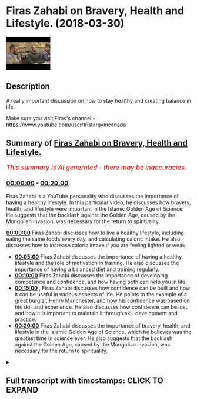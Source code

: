 # Firas Zahabi on Bravery, Health and Lifestyle. (2018-03-30)

![alt Firas Zahabi on Bravery, Health and Lifestyle.](wzWTLOTWkms.jpg "Firas Zahabi on Bravery, Health and Lifestyle.")

## Description

A really important discussion on how to stay healthy and creating balance in life. 

Make sure you visit Firas's channel -https://www.youtube.com/user/tristargymcanada

## Summary of [Firas Zahabi on Bravery, Health and Lifestyle.](https://www.youtube.com/watch?v=wzWTLOTWkms)


*<span style="color:red; font-size:125%">This summary is AI generated - there may be inaccuracies</span>. [](/)*

### [00:00:00](https://www.youtube.com/watch?v=wzWTLOTWkms&t=0) - [00:20:00](https://www.youtube.com/watch?v=wzWTLOTWkms&t=1200)

Firas Zahabi is a YouTube personality who discusses the importance of having a healthy lifestyle. In this particular video, he discusses how bravery, health, and lifestyle were important in the Islamic Golden Age of Science. He suggests that the backlash against the Golden Age, caused by the Mongolian invasion, was necessary for the return to spirituality.

**[00:00:00](https://www.youtube.com/watch?v=wzWTLOTWkms&t=0)** Firas Zahabi discusses how to live a healthy lifestyle, including eating the same foods every day, and calculating caloric intake. He also discusses how to increase caloric intake if you are feeling lighted or weak.
* **[00:05:00](https://www.youtube.com/watch?v=wzWTLOTWkms&t=300)** Firas Zahabi discusses the importance of having a healthy lifestyle and the role of motivation in training. He also discusses the importance of having a balanced diet and training regularly.
* **[00:10:00](https://www.youtube.com/watch?v=wzWTLOTWkms&t=600)** Firas Zahabi discusses the importance of developing competence and confidence, and how having both can help you in life.
* **[00:15:00](https://www.youtube.com/watch?v=wzWTLOTWkms&t=900)** , Firas Zahabi discusses how confidence can be built and how it can be useful in various aspects of life. He points to the example of a great burglar, Henry Manchester, and how his confidence was based on his skill and experience. He also discusses how confidence can be lost, and how it is important to maintain it through skill development and practice.
* **[00:20:00](https://www.youtube.com/watch?v=wzWTLOTWkms&t=1200)** Firas Zahabi discusses the importance of bravery, health, and lifestyle in the Islamic Golden Age of Science, which he believes was the greatest time in science ever. He also suggests that the backlash against the Golden Age, caused by the Mongolian invasion, was necessary for the return to spirituality.

<details><summary><h2>Full transcript with timestamps: CLICK TO EXPAND</h2></summary>

[0:00:12](https://youtu.be/wzWTLOTWkms?t=12) who is one of the most celebrated people  
[0:00:32](https://youtu.be/wzWTLOTWkms?t=32) so I mean I believe that with the  
[0:01:24](https://youtu.be/wzWTLOTWkms?t=84) knowledge we have today  
[0:01:26](https://youtu.be/wzWTLOTWkms?t=86) that's me everybody should be within a  
[0:01:28](https://youtu.be/wzWTLOTWkms?t=88) healthy body because we know the  
[0:01:31](https://youtu.be/wzWTLOTWkms?t=91) benefits of it what are the blinders are  
[0:01:33](https://youtu.be/wzWTLOTWkms?t=93) healthy for you  
[0:01:34](https://youtu.be/wzWTLOTWkms?t=94) a young girl should be between 9 and 15  
[0:01:38](https://youtu.be/wzWTLOTWkms?t=98) okay roughly roughly speaking now there  
[0:01:40](https://youtu.be/wzWTLOTWkms?t=100) are gonna be some anomaly that's  
[0:01:42](https://youtu.be/wzWTLOTWkms?t=102) somebody very good shape but why  
[0:01:45](https://youtu.be/wzWTLOTWkms?t=105) shouldn't you be in good shape we have  
[0:01:46](https://youtu.be/wzWTLOTWkms?t=106) so much science behind fitness no no we  
[0:01:49](https://youtu.be/wzWTLOTWkms?t=109) can get in shape in 5 to 10 minutes a  
[0:01:51](https://youtu.be/wzWTLOTWkms?t=111) day who doesn't have that incident if  
[0:01:54](https://youtu.be/wzWTLOTWkms?t=114) their body their most prized machine  
[0:01:57](https://youtu.be/wzWTLOTWkms?t=117) healthier you have time to fix your car  
[0:02:00](https://youtu.be/wzWTLOTWkms?t=120) and clean up your room but you're not  
[0:02:01](https://youtu.be/wzWTLOTWkms?t=121) have time you to keep your body healthy  
[0:02:03](https://youtu.be/wzWTLOTWkms?t=123) it's you have to prioritize know what  
[0:02:06](https://youtu.be/wzWTLOTWkms?t=126) kind of like now someone wants us lucky  
[0:02:09](https://youtu.be/wzWTLOTWkms?t=129) help me they want to know what like the  
[0:02:14](https://youtu.be/wzWTLOTWkms?t=134) rule of thumb if I could boil it down it  
[0:02:16](https://youtu.be/wzWTLOTWkms?t=136) to me I like to keep things sets three  
[0:02:17](https://youtu.be/wzWTLOTWkms?t=137) rules I find it's the easiest way to  
[0:02:19](https://youtu.be/wzWTLOTWkms?t=139) learn learn three things that are fine  
[0:02:20](https://youtu.be/wzWTLOTWkms?t=140) in a subject one would be know how many  
[0:02:23](https://youtu.be/wzWTLOTWkms?t=143) calories you can use you can go on many  
[0:02:26](https://youtu.be/wzWTLOTWkms?t=146) websites you find out how much your body  
[0:02:28](https://youtu.be/wzWTLOTWkms?t=148) through your size your age weight your  
[0:02:32](https://youtu.be/wzWTLOTWkms?t=152) goal for your weight how many calories  
[0:02:34](https://youtu.be/wzWTLOTWkms?t=154) should you eat in containers there's  
[0:02:35](https://youtu.be/wzWTLOTWkms?t=155) many programs and then practice  
[0:02:38](https://youtu.be/wzWTLOTWkms?t=158) calculating your calories after a while  
[0:02:40](https://youtu.be/wzWTLOTWkms?t=160) you'll just look at a piece of food and  
[0:02:42](https://youtu.be/wzWTLOTWkms?t=162) you'll know about how many calendar  
[0:02:45](https://youtu.be/wzWTLOTWkms?t=165) now you don't have to be perfectly exact  
[0:02:47](https://youtu.be/wzWTLOTWkms?t=167) but over time after about a month and  
[0:02:51](https://youtu.be/wzWTLOTWkms?t=171) you'll be an expert this is this how  
[0:02:53](https://youtu.be/wzWTLOTWkms?t=173) many calories this is not many calories  
[0:02:54](https://youtu.be/wzWTLOTWkms?t=174) this  
[0:02:55](https://youtu.be/wzWTLOTWkms?t=175) you know I'm close to my to my quota for  
[0:02:57](https://youtu.be/wzWTLOTWkms?t=177) the day I know how many calories you  
[0:03:00](https://youtu.be/wzWTLOTWkms?t=180) should have a thing yeah you all know  
[0:03:03](https://youtu.be/wzWTLOTWkms?t=183) that having that cookie is gonna cost me  
[0:03:05](https://youtu.be/wzWTLOTWkms?t=185) this many calories on my go  
[0:03:07](https://youtu.be/wzWTLOTWkms?t=187) once you get to your goal let's say you  
[0:03:11](https://youtu.be/wzWTLOTWkms?t=191) get to eight percent but nine percent  
[0:03:12](https://youtu.be/wzWTLOTWkms?t=192) whatever it is now you can have more off  
[0:03:14](https://youtu.be/wzWTLOTWkms?t=194) these more days of surgery like I eat  
[0:03:17](https://youtu.be/wzWTLOTWkms?t=197) this today I'm not worried I'm like I'm  
[0:03:18](https://youtu.be/wzWTLOTWkms?t=198) gonna stay my buddy but I'm not gonna  
[0:03:22](https://youtu.be/wzWTLOTWkms?t=202) you cannot be more than one pack one  
[0:03:24](https://youtu.be/wzWTLOTWkms?t=204) pound one pound and a half in a week you  
[0:03:26](https://youtu.be/wzWTLOTWkms?t=206) big dog you can gain water weight yes so  
[0:03:31](https://youtu.be/wzWTLOTWkms?t=211) you have to know that your your goal  
[0:03:32](https://youtu.be/wzWTLOTWkms?t=212) once you get it's easier to maintain  
[0:03:34](https://youtu.be/wzWTLOTWkms?t=214) them to get there so I found it very  
[0:03:36](https://youtu.be/wzWTLOTWkms?t=216) encouraging so how many calories you eat  
[0:03:38](https://youtu.be/wzWTLOTWkms?t=218) and they figure that out you're gonna  
[0:03:40](https://youtu.be/wzWTLOTWkms?t=220) have to experimental if you're a little  
[0:03:42](https://youtu.be/wzWTLOTWkms?t=222) bit lightheaded that number is a little  
[0:03:43](https://youtu.be/wzWTLOTWkms?t=223) bit low yeah weakened if you're not  
[0:03:46](https://youtu.be/wzWTLOTWkms?t=226) losing a lot of weight after 2-3 weeks a  
[0:03:48](https://youtu.be/wzWTLOTWkms?t=228) minute it might be a little high you  
[0:03:50](https://youtu.be/wzWTLOTWkms?t=230) gotta lower it it's not an exact science  
[0:03:52](https://youtu.be/wzWTLOTWkms?t=232) there is some adjusting that needs to be  
[0:03:56](https://youtu.be/wzWTLOTWkms?t=236) done but the good news is very simple if  
[0:03:59](https://youtu.be/wzWTLOTWkms?t=239) you're feeling bad increasing the small  
[0:04:01](https://youtu.be/wzWTLOTWkms?t=241) amount increase of your calories by five  
[0:04:02](https://youtu.be/wzWTLOTWkms?t=242) or ten percent and now once you find  
[0:04:05](https://youtu.be/wzWTLOTWkms?t=245) that number you'll find yourself full  
[0:04:07](https://youtu.be/wzWTLOTWkms?t=247) just eating better second I would say a  
[0:04:13](https://youtu.be/wzWTLOTWkms?t=253) good rule of thumb would be to eat the  
[0:04:16](https://youtu.be/wzWTLOTWkms?t=256) same foods every day like I have I know  
[0:04:18](https://youtu.be/wzWTLOTWkms?t=258) I have meals I make the recommended  
[0:04:19](https://youtu.be/wzWTLOTWkms?t=259) calories I know I do I do  
[0:04:23](https://youtu.be/wzWTLOTWkms?t=263) one meal that I do most every day is one  
[0:04:25](https://youtu.be/wzWTLOTWkms?t=265) banana two ends I mash them up I make a  
[0:04:28](https://youtu.be/wzWTLOTWkms?t=268) pancake I make three pancakes with the  
[0:04:30](https://youtu.be/wzWTLOTWkms?t=270) higher you make a packet yeah mash them  
[0:04:32](https://youtu.be/wzWTLOTWkms?t=272) up make a pancake and I had 50 calories  
[0:04:34](https://youtu.be/wzWTLOTWkms?t=274) worth of honey I love honey any things I  
[0:04:37](https://youtu.be/wzWTLOTWkms?t=277) love thank you  
[0:04:38](https://youtu.be/wzWTLOTWkms?t=278) yes um that was I know that's 200 men  
[0:04:42](https://youtu.be/wzWTLOTWkms?t=282) you tell me I have dates for $75 each  
[0:04:45](https://youtu.be/wzWTLOTWkms?t=285) I know how many right away gets on the  
[0:04:47](https://youtu.be/wzWTLOTWkms?t=287) stage Nate's is amazing for treating the  
[0:04:49](https://youtu.be/wzWTLOTWkms?t=289) backsight not sugar fiber carbohydrate a  
[0:04:53](https://youtu.be/wzWTLOTWkms?t=293) slowly releasing easy to digest  
[0:04:56](https://youtu.be/wzWTLOTWkms?t=296) I miss the perfect food I was biting at  
[0:04:58](https://youtu.be/wzWTLOTWkms?t=298) what happened I have certain smoothies I  
[0:05:01](https://youtu.be/wzWTLOTWkms?t=301) make I know that we never stop I know my  
[0:05:03](https://youtu.be/wzWTLOTWkms?t=303) blocks calories and I'll be fine if I'm  
[0:05:06](https://youtu.be/wzWTLOTWkms?t=306) in the mood to eat a hamburger I know  
[0:05:07](https://youtu.be/wzWTLOTWkms?t=307) that a big Max's I don't feel like the  
[0:05:13](https://youtu.be/wzWTLOTWkms?t=313) fries I don't always naturally but I  
[0:05:20](https://youtu.be/wzWTLOTWkms?t=320) know how many calories I should even  
[0:05:21](https://youtu.be/wzWTLOTWkms?t=321) today and for me it keeps me lean  
[0:05:23](https://youtu.be/wzWTLOTWkms?t=323) healthy and it keeps the energy going  
[0:05:24](https://youtu.be/wzWTLOTWkms?t=324) because if you eat too many calories and  
[0:05:26](https://youtu.be/wzWTLOTWkms?t=326) energy of tools project three to little  
[0:05:29](https://youtu.be/wzWTLOTWkms?t=329) you'll feel like head into me how'd you  
[0:05:32](https://youtu.be/wzWTLOTWkms?t=332) how'd you keep that good every day I  
[0:05:36](https://youtu.be/wzWTLOTWkms?t=336) feel tired like how do I change that no  
[0:05:40](https://youtu.be/wzWTLOTWkms?t=340) the right amount of calories and three I  
[0:05:47](https://youtu.be/wzWTLOTWkms?t=347) would say you know you have to have a  
[0:05:48](https://youtu.be/wzWTLOTWkms?t=348) cheat meal here bed never let your  
[0:05:50](https://youtu.be/wzWTLOTWkms?t=350) cravings get out of control if you're  
[0:05:52](https://youtu.be/wzWTLOTWkms?t=352) not at your target weight have one or  
[0:05:54](https://youtu.be/wzWTLOTWkms?t=354) two cheat meals a week meals not days  
[0:05:56](https://youtu.be/wzWTLOTWkms?t=356) two days one or two cheeseburger fries  
[0:06:00](https://youtu.be/wzWTLOTWkms?t=360) okay coming to efface Turkish restaurant  
[0:06:06](https://youtu.be/wzWTLOTWkms?t=366) another nice meal yeah  
[0:06:08](https://youtu.be/wzWTLOTWkms?t=368) don't go overboard but have a nice meal  
[0:06:10](https://youtu.be/wzWTLOTWkms?t=370) don't let your don't let your cravings  
[0:06:12](https://youtu.be/wzWTLOTWkms?t=372) get out of control you know when I see  
[0:06:14](https://youtu.be/wzWTLOTWkms?t=374) something I want to eat well I see  
[0:06:18](https://youtu.be/wzWTLOTWkms?t=378) something I want to eat something okay  
[0:06:19](https://youtu.be/wzWTLOTWkms?t=379) Saturday it's my cheek now I'm hiding  
[0:06:21](https://youtu.be/wzWTLOTWkms?t=381) that so I look forward to it the  
[0:06:23](https://youtu.be/wzWTLOTWkms?t=383) motivation is very important you know  
[0:06:24](https://youtu.be/wzWTLOTWkms?t=384) and you know every year every  
[0:06:28](https://youtu.be/wzWTLOTWkms?t=388) my birthday doesn't age see you coach  
[0:07:02](https://youtu.be/wzWTLOTWkms?t=422) you're getting old because I haven't  
[0:07:03](https://youtu.be/wzWTLOTWkms?t=423) taken down in ten years ten years I'm  
[0:07:11](https://youtu.be/wzWTLOTWkms?t=431) still waiting for you think you don't  
[0:07:13](https://youtu.be/wzWTLOTWkms?t=433) you can a driving this guy's new  
[0:07:16](https://youtu.be/wzWTLOTWkms?t=436) consistent attendee is trying to train  
[0:07:18](https://youtu.be/wzWTLOTWkms?t=438) with him take him down he's got that  
[0:07:20](https://youtu.be/wzWTLOTWkms?t=440) persistent thing is with our technology  
[0:07:22](https://youtu.be/wzWTLOTWkms?t=442) we have to the other water and knowledge  
[0:07:23](https://youtu.be/wzWTLOTWkms?t=443) we have to think we're like ageing of  
[0:07:25](https://youtu.be/wzWTLOTWkms?t=445) something this should be done very well  
[0:07:27](https://youtu.be/wzWTLOTWkms?t=447) we have so much knowledge today health  
[0:07:30](https://youtu.be/wzWTLOTWkms?t=450) health comes from eating right and  
[0:07:32](https://youtu.be/wzWTLOTWkms?t=452) exercise would you think about me  
[0:07:34](https://youtu.be/wzWTLOTWkms?t=454) because that was like the whole thing  
[0:07:37](https://youtu.be/wzWTLOTWkms?t=457) I haven't I would say I like it dr. joel  
[0:07:42](https://youtu.be/wzWTLOTWkms?t=462) Fuhrman says to deck of cards so about a  
[0:07:45](https://youtu.be/wzWTLOTWkms?t=465) deck of cards worth of brandy or movie  
[0:07:47](https://youtu.be/wzWTLOTWkms?t=467) or red meat twice a week not more than  
[0:07:49](https://youtu.be/wzWTLOTWkms?t=469) that I think that's the ultimate the  
[0:07:51](https://youtu.be/wzWTLOTWkms?t=471) star is optimal  
[0:07:52](https://youtu.be/wzWTLOTWkms?t=472) I haven't I mean I go over that you have  
[0:07:56](https://youtu.be/wzWTLOTWkms?t=476) such great food all the time or  
[0:07:57](https://youtu.be/wzWTLOTWkms?t=477) traveling but it's the optimal when I do  
[0:07:59](https://youtu.be/wzWTLOTWkms?t=479) that I feel my best when I'm lucid when  
[0:08:01](https://youtu.be/wzWTLOTWkms?t=481) I try to lower my rope  
[0:08:03](https://youtu.be/wzWTLOTWkms?t=483) I try to eat more fruits and vegetables  
[0:08:05](https://youtu.be/wzWTLOTWkms?t=485) do you feel amazing yeah but then again  
[0:08:07](https://youtu.be/wzWTLOTWkms?t=487) you go to these rare restaurants I don't  
[0:08:09](https://youtu.be/wzWTLOTWkms?t=489) want to deny myself so  
[0:08:10](https://youtu.be/wzWTLOTWkms?t=490) you know but next week now you know on  
[0:08:12](https://youtu.be/wzWTLOTWkms?t=492) this trip I ate a little too much next  
[0:08:14](https://youtu.be/wzWTLOTWkms?t=494) week I'm gonna be more strict yeah and  
[0:08:16](https://youtu.be/wzWTLOTWkms?t=496) the way I am now I do 45 days of the  
[0:08:18](https://youtu.be/wzWTLOTWkms?t=498) right amount of calories  
[0:08:20](https://youtu.be/wzWTLOTWkms?t=500) but I also train along respective of how  
[0:08:23](https://youtu.be/wzWTLOTWkms?t=503) active you are when you do these these  
[0:08:25](https://youtu.be/wzWTLOTWkms?t=505) websites that you go on this front they  
[0:08:27](https://youtu.be/wzWTLOTWkms?t=507) can ask you how active is your lifestyle  
[0:08:28](https://youtu.be/wzWTLOTWkms?t=508) very moderate where you train every day  
[0:08:30](https://youtu.be/wzWTLOTWkms?t=510) I can train a lot you know one day with  
[0:08:32](https://youtu.be/wzWTLOTWkms?t=512) I one day a restaurant for me ok let's  
[0:08:38](https://youtu.be/wzWTLOTWkms?t=518) move on to training your training is  
[0:08:42](https://youtu.be/wzWTLOTWkms?t=522) mostly what's the trailer you know what  
[0:08:45](https://youtu.be/wzWTLOTWkms?t=525) yeah I can't run on a trip I got left  
[0:08:47](https://youtu.be/wzWTLOTWkms?t=527) when it's too boring  
[0:08:48](https://youtu.be/wzWTLOTWkms?t=528) I've been training a long time for me  
[0:08:50](https://youtu.be/wzWTLOTWkms?t=530) training is a player and it's many and  
[0:08:55](https://youtu.be/wzWTLOTWkms?t=535) many other great fights I do Jiu Jitsu  
[0:08:57](https://youtu.be/wzWTLOTWkms?t=537) wrestling kickboxing boxing this thing  
[0:09:01](https://youtu.be/wzWTLOTWkms?t=541) did you tell me we're gonna wrestle for  
[0:09:02](https://youtu.be/wzWTLOTWkms?t=542) one hour to me one hour is not a  
[0:09:04](https://youtu.be/wzWTLOTWkms?t=544) question because we run on a treadmill  
[0:09:05](https://youtu.be/wzWTLOTWkms?t=545) for an hour after Dennis I'm not tired  
[0:09:14](https://youtu.be/wzWTLOTWkms?t=554) you can have the motivation to go right  
[0:09:16](https://youtu.be/wzWTLOTWkms?t=556) this training is 99% motivation you know  
[0:09:20](https://youtu.be/wzWTLOTWkms?t=560) one thing I found my way the senses are  
[0:09:28](https://youtu.be/wzWTLOTWkms?t=568) missing are gonna be less than 1% Oh  
[0:09:32](https://youtu.be/wzWTLOTWkms?t=572) but she'll try to tell me we make it fun  
[0:09:35](https://youtu.be/wzWTLOTWkms?t=575) gotta cut me with cakes honey of this  
[0:09:38](https://youtu.be/wzWTLOTWkms?t=578) but you need motivation like this it  
[0:09:42](https://youtu.be/wzWTLOTWkms?t=582) comes to training motivation support  
[0:09:45](https://youtu.be/wzWTLOTWkms?t=585) like me my sons are trained my son's  
[0:09:46](https://youtu.be/wzWTLOTWkms?t=586) yeah I taught my son's if you train what  
[0:09:50](https://youtu.be/wzWTLOTWkms?t=590) do you want this toy that's all  
[0:09:51](https://youtu.be/wzWTLOTWkms?t=591) yes that's what yes  
[0:09:55](https://youtu.be/wzWTLOTWkms?t=595) we was eating  
[0:10:10](https://youtu.be/wzWTLOTWkms?t=610) [Music]  
[0:10:54](https://youtu.be/wzWTLOTWkms?t=654) anyways I go stir everything it's like  
[0:10:57](https://youtu.be/wzWTLOTWkms?t=657) it's not a question whether I'm gonna  
[0:10:58](https://youtu.be/wzWTLOTWkms?t=658) trim it it's like what's your train  
[0:11:00](https://youtu.be/wzWTLOTWkms?t=660) driver - how many allergy  
[0:11:03](https://youtu.be/wzWTLOTWkms?t=663) how many chores do we Trinity that's my  
[0:11:08](https://youtu.be/wzWTLOTWkms?t=668) day every day - in the heart that's my  
[0:11:10](https://youtu.be/wzWTLOTWkms?t=670) day everything listening do did you do  
[0:11:12](https://youtu.be/wzWTLOTWkms?t=672) this far oh yeah yeah it's funny - then  
[0:11:17](https://youtu.be/wzWTLOTWkms?t=677) pretty much Java or injured ribbon yeah  
[0:11:19](https://youtu.be/wzWTLOTWkms?t=679) but I'll tell you one thing here's my  
[0:11:22](https://youtu.be/wzWTLOTWkms?t=682) philosophy  
[0:11:24](https://youtu.be/wzWTLOTWkms?t=684) yeah yeah there's no excuse no excuse  
[0:11:28](https://youtu.be/wzWTLOTWkms?t=688) can you do one push up a date I'll tell  
[0:11:31](https://youtu.be/wzWTLOTWkms?t=691) you the biggest secret to training yeah  
[0:11:33](https://youtu.be/wzWTLOTWkms?t=693) never train 100% trained always 70 to  
[0:11:38](https://youtu.be/wzWTLOTWkms?t=698) 80% save some for tomorrow so somebody's  
[0:11:44](https://youtu.be/wzWTLOTWkms?t=704) completely out of shape let's say the  
[0:11:45](https://youtu.be/wzWTLOTWkms?t=705) guy he hasn't trained in 10 years I felt  
[0:11:48](https://youtu.be/wzWTLOTWkms?t=708) like it tomorrow doing one pushing this  
[0:11:50](https://youtu.be/wzWTLOTWkms?t=710) money don't tell me you don't have the  
[0:11:51](https://youtu.be/wzWTLOTWkms?t=711) time now if you tell me you don't have  
[0:11:52](https://youtu.be/wzWTLOTWkms?t=712) that fine call us I won't leave you're  
[0:11:54](https://youtu.be/wzWTLOTWkms?t=714) not you're not serious about being  
[0:11:55](https://youtu.be/wzWTLOTWkms?t=715) healthy I've given up I call that  
[0:11:58](https://youtu.be/wzWTLOTWkms?t=718) defeatist yeah you've given up a street  
[0:11:59](https://youtu.be/wzWTLOTWkms?t=719) I can you do one pushup  
[0:12:03](https://youtu.be/wzWTLOTWkms?t=723) don't give me ask one push up that one  
[0:12:07](https://youtu.be/wzWTLOTWkms?t=727) push up it's gonna turn 2 2 2 is gonna  
[0:12:11](https://youtu.be/wzWTLOTWkms?t=731) be enjoyable actually you're gonna crave  
[0:12:14](https://youtu.be/wzWTLOTWkms?t=734) number three and after the number three  
[0:12:17](https://youtu.be/wzWTLOTWkms?t=737) is gonna turn to a five because three is  
[0:12:18](https://youtu.be/wzWTLOTWkms?t=738) uncomfortable it's not it's not a  
[0:12:20](https://youtu.be/wzWTLOTWkms?t=740) satisfying spoon fight it's gonna grow  
[0:12:22](https://youtu.be/wzWTLOTWkms?t=742) and you've created a spark I have it for  
[0:12:25](https://youtu.be/wzWTLOTWkms?t=745) me now I'm at the point where I train  
[0:12:26](https://youtu.be/wzWTLOTWkms?t=746) three hours and for me a regular me  
[0:12:28](https://youtu.be/wzWTLOTWkms?t=748) maybe somebody trained three hours  
[0:12:31](https://youtu.be/wzWTLOTWkms?t=751) follow that was exhausting for me it's  
[0:12:33](https://youtu.be/wzWTLOTWkms?t=753) just a regular thing I got to that point  
[0:12:35](https://youtu.be/wzWTLOTWkms?t=755) but it's one step at a time  
[0:12:40](https://youtu.be/wzWTLOTWkms?t=760) so here when I trained someone I hold  
[0:12:43](https://youtu.be/wzWTLOTWkms?t=763) their hand until they feel stronger and  
[0:12:45](https://youtu.be/wzWTLOTWkms?t=765) they're carrying me you could take them  
[0:12:46](https://youtu.be/wzWTLOTWkms?t=766) step by step my son's I started with a  
[0:12:48](https://youtu.be/wzWTLOTWkms?t=768) little bit of truth  
[0:12:49](https://youtu.be/wzWTLOTWkms?t=769) a little more a little more and then  
[0:12:53](https://youtu.be/wzWTLOTWkms?t=773) training an old mandatory if you want  
[0:12:57](https://youtu.be/wzWTLOTWkms?t=777) the things you like homework and  
[0:13:00](https://youtu.be/wzWTLOTWkms?t=780) training is manual before was this the  
[0:13:02](https://youtu.be/wzWTLOTWkms?t=782) game no mom I want this okay no but we  
[0:13:05](https://youtu.be/wzWTLOTWkms?t=785) save our money for it but if you have  
[0:13:06](https://youtu.be/wzWTLOTWkms?t=786) good discipline  
[0:13:07](https://youtu.be/wzWTLOTWkms?t=787) I give you everything I think the worst  
[0:13:10](https://youtu.be/wzWTLOTWkms?t=790) thing you could do to a child is give  
[0:13:12](https://youtu.be/wzWTLOTWkms?t=792) them without their learning the worst  
[0:13:15](https://youtu.be/wzWTLOTWkms?t=795) I'm a very serious father I really  
[0:13:17](https://youtu.be/wzWTLOTWkms?t=797) amazing children especially have a you  
[0:13:21](https://youtu.be/wzWTLOTWkms?t=801) know a background philosophize a lot  
[0:13:23](https://youtu.be/wzWTLOTWkms?t=803) about raising children and children need  
[0:13:28](https://youtu.be/wzWTLOTWkms?t=808) to develop their competence they have  
[0:13:32](https://youtu.be/wzWTLOTWkms?t=812) the more confidence a lot of superficial  
[0:13:34](https://youtu.be/wzWTLOTWkms?t=814) actually I'm not just on children but  
[0:13:36](https://youtu.be/wzWTLOTWkms?t=816) just on young people grow up cuz  
[0:13:37](https://youtu.be/wzWTLOTWkms?t=817) obviously like have this self insecurity  
[0:13:45](https://youtu.be/wzWTLOTWkms?t=825) yeah participation trophy yeah and so on  
[0:13:48](https://youtu.be/wzWTLOTWkms?t=828) yeah I was gonna ask you like what you I  
[0:13:51](https://youtu.be/wzWTLOTWkms?t=831) think this is one thing people do the  
[0:13:55](https://youtu.be/wzWTLOTWkms?t=835) best veterans are probably talk about  
[0:13:58](https://youtu.be/wzWTLOTWkms?t=838) it's a quality that we will talk about  
[0:14:00](https://youtu.be/wzWTLOTWkms?t=840) bravery beautifying  
[0:14:04](https://youtu.be/wzWTLOTWkms?t=844) all players you've seen a lot what's the  
[0:14:07](https://youtu.be/wzWTLOTWkms?t=847) best way to feel free I would say  
[0:14:10](https://youtu.be/wzWTLOTWkms?t=850) developing competence the more  
[0:14:13](https://youtu.be/wzWTLOTWkms?t=853) competence you have the more the  
[0:14:15](https://youtu.be/wzWTLOTWkms?t=855) byproduct is confidence against that  
[0:14:19](https://youtu.be/wzWTLOTWkms?t=859) yeah so the more I prepared I always  
[0:14:21](https://youtu.be/wzWTLOTWkms?t=861) stop into this if your competence is  
[0:14:24](https://youtu.be/wzWTLOTWkms?t=864) here your confidence here if their  
[0:14:28](https://youtu.be/wzWTLOTWkms?t=868) competence is here and your confidence  
[0:14:29](https://youtu.be/wzWTLOTWkms?t=869) is here the real world the world is  
[0:14:33](https://youtu.be/wzWTLOTWkms?t=873) gonna shut you down if your competence  
[0:14:37](https://youtu.be/wzWTLOTWkms?t=877) is here and your confidence is here  
[0:14:41](https://youtu.be/wzWTLOTWkms?t=881) you won't live up to your potential so  
[0:14:44](https://youtu.be/wzWTLOTWkms?t=884) what we need is to be realistic if you  
[0:14:46](https://youtu.be/wzWTLOTWkms?t=886) drive your car every day to work safely  
[0:14:48](https://youtu.be/wzWTLOTWkms?t=888) you should assume that tomorrow you'll  
[0:14:49](https://youtu.be/wzWTLOTWkms?t=889) drive it towards things if you're  
[0:14:52](https://youtu.be/wzWTLOTWkms?t=892) getting into an accident every two days  
[0:14:53](https://youtu.be/wzWTLOTWkms?t=893) I'm like don't take the country I'm not  
[0:14:57](https://youtu.be/wzWTLOTWkms?t=897) confident you can drive like to coin the  
[0:15:01](https://youtu.be/wzWTLOTWkms?t=901) term basic test measure retest  
[0:15:06](https://youtu.be/wzWTLOTWkms?t=906) build your confidence supporting I think  
[0:15:09](https://youtu.be/wzWTLOTWkms?t=909) sensible so kids young kids the reason  
[0:15:12](https://youtu.be/wzWTLOTWkms?t=912) why they lack confidence is because you  
[0:15:16](https://youtu.be/wzWTLOTWkms?t=916) know I hate to bring philosophy all you  
[0:15:19](https://youtu.be/wzWTLOTWkms?t=919) ever heard me choose last man Nietzsche  
[0:15:22](https://youtu.be/wzWTLOTWkms?t=922) says rookies yeah the last man yes the  
[0:15:28](https://youtu.be/wzWTLOTWkms?t=928) opposite of the last man Yes Doctor  
[0:15:30](https://youtu.be/wzWTLOTWkms?t=930) he says look society's quick creating a  
[0:15:33](https://youtu.be/wzWTLOTWkms?t=933) shock we talked about this hey look hey  
[0:15:35](https://youtu.be/wzWTLOTWkms?t=935) buddy you have pioneers people you have  
[0:15:38](https://youtu.be/wzWTLOTWkms?t=938) nothing when you have nothing and you  
[0:15:40](https://youtu.be/wzWTLOTWkms?t=940) fight you claw your way to the top yeah  
[0:15:42](https://youtu.be/wzWTLOTWkms?t=942) and they can have something and your son  
[0:15:45](https://youtu.be/wzWTLOTWkms?t=945) he saw you work hard you're the first  
[0:15:47](https://youtu.be/wzWTLOTWkms?t=947) generation of workers we came to the  
[0:15:49](https://youtu.be/wzWTLOTWkms?t=949) land and you boil the land  
[0:15:50](https://youtu.be/wzWTLOTWkms?t=950) you built in your son he saw but your  
[0:15:54](https://youtu.be/wzWTLOTWkms?t=954) son's life is better than life because  
[0:15:56](https://youtu.be/wzWTLOTWkms?t=956) now I have things to give you I had  
[0:15:59](https://youtu.be/wzWTLOTWkms?t=959) nothing  
[0:15:59](https://youtu.be/wzWTLOTWkms?t=959) and tomorrow when I die you have  
[0:16:01](https://youtu.be/wzWTLOTWkms?t=961) inheritance so you started higher than  
[0:16:03](https://youtu.be/wzWTLOTWkms?t=963) me I boosted you up and then your son is  
[0:16:06](https://youtu.be/wzWTLOTWkms?t=966) gonna see you you didn't work as hard  
[0:16:09](https://youtu.be/wzWTLOTWkms?t=969) but you have so much and the third child  
[0:16:12](https://youtu.be/wzWTLOTWkms?t=972) is even Richard and he got just God he  
[0:16:16](https://youtu.be/wzWTLOTWkms?t=976) didn't work  
[0:16:16](https://youtu.be/wzWTLOTWkms?t=976) he just got an okay takes more than  
[0:16:20](https://youtu.be/wzWTLOTWkms?t=980) three generations to speak but there's a  
[0:16:21](https://youtu.be/wzWTLOTWkms?t=981) generation they're spoiled  
[0:16:23](https://youtu.be/wzWTLOTWkms?t=983) that's what he just said look Society is  
[0:16:25](https://youtu.be/wzWTLOTWkms?t=985) making us more and more spoiled because  
[0:16:27](https://youtu.be/wzWTLOTWkms?t=987) the hand-me-downs are coming then one  
[0:16:28](https://youtu.be/wzWTLOTWkms?t=988) day you're a hot captain on a silk  
[0:16:30](https://youtu.be/wzWTLOTWkms?t=990) pillow but the world out there is too  
[0:16:34](https://youtu.be/wzWTLOTWkms?t=994) hard for you so you have this deep  
[0:16:36](https://youtu.be/wzWTLOTWkms?t=996) insecurity you can't go out there in the  
[0:16:38](https://youtu.be/wzWTLOTWkms?t=998) world and get a kill and begin back home  
[0:16:41](https://youtu.be/wzWTLOTWkms?t=1001) for us to me you've the comforts of the  
[0:16:44](https://youtu.be/wzWTLOTWkms?t=1004) world and I can give you many example  
[0:16:46](https://youtu.be/wzWTLOTWkms?t=1006) stories men the comforts of the world  
[0:16:51](https://youtu.be/wzWTLOTWkms?t=1011) have become a prison to you so now when  
[0:16:54](https://youtu.be/wzWTLOTWkms?t=1014) you mean I said I felt my kids my wife  
[0:16:56](https://youtu.be/wzWTLOTWkms?t=1016) what I never want to be soft to be the  
[0:16:59](https://youtu.be/wzWTLOTWkms?t=1019) guy who just tells people what to do but  
[0:17:01](https://youtu.be/wzWTLOTWkms?t=1021) I can't do it too  
[0:17:02](https://youtu.be/wzWTLOTWkms?t=1022) I fear one day I'm gonna become old and  
[0:17:04](https://youtu.be/wzWTLOTWkms?t=1024) I have to become sightline but then I'm  
[0:17:08](https://youtu.be/wzWTLOTWkms?t=1028) gonna feel softer I don't want to be the  
[0:17:11](https://youtu.be/wzWTLOTWkms?t=1031) guy on the pillows people think being  
[0:17:14](https://youtu.be/wzWTLOTWkms?t=1034) born in abundance money  
[0:17:19](https://youtu.be/wzWTLOTWkms?t=1039) bless it can be because should be a  
[0:17:21](https://youtu.be/wzWTLOTWkms?t=1041) curse to have everything so I mean  
[0:17:25](https://youtu.be/wzWTLOTWkms?t=1045) there's so much to know about raising a  
[0:17:27](https://youtu.be/wzWTLOTWkms?t=1047) healthy human being so you're saying  
[0:17:29](https://youtu.be/wzWTLOTWkms?t=1049) bravery true bravery because the thing  
[0:17:36](https://youtu.be/wzWTLOTWkms?t=1056) is people can act confident but they're  
[0:17:38](https://youtu.be/wzWTLOTWkms?t=1058) masking a layer of insecurity this is  
[0:17:41](https://youtu.be/wzWTLOTWkms?t=1061) common the key right strong with the  
[0:17:42](https://youtu.be/wzWTLOTWkms?t=1062) keys yes blah so yeah I believe you're  
[0:17:48](https://youtu.be/wzWTLOTWkms?t=1068) raising competencies if you want to make  
[0:17:50](https://youtu.be/wzWTLOTWkms?t=1070) somebody help you happy raise their  
[0:17:52](https://youtu.be/wzWTLOTWkms?t=1072) confidence imagine let me do a thought  
[0:17:55](https://youtu.be/wzWTLOTWkms?t=1075) experiment imagine I could survive in  
[0:17:58](https://youtu.be/wzWTLOTWkms?t=1078) the wild right now perfectly  
[0:18:01](https://youtu.be/wzWTLOTWkms?t=1081) tomorrow the government's froze your  
[0:18:03](https://youtu.be/wzWTLOTWkms?t=1083) bank account sheet chart at the home  
[0:18:05](https://youtu.be/wzWTLOTWkms?t=1085) throughout in the street  
[0:18:07](https://youtu.be/wzWTLOTWkms?t=1087) seek you out of it you would even sweat  
[0:18:10](https://youtu.be/wzWTLOTWkms?t=1090) one visa  
[0:18:10](https://youtu.be/wzWTLOTWkms?t=1090) why I remember a story about a bourbon  
[0:18:14](https://youtu.be/wzWTLOTWkms?t=1094) what the greatest burglar of all time  
[0:18:15](https://youtu.be/wzWTLOTWkms?t=1095) the greatest burglar well that was if I  
[0:18:18](https://youtu.be/wzWTLOTWkms?t=1098) remember correctly  
[0:18:19](https://youtu.be/wzWTLOTWkms?t=1099) Henry Manchester I was a young kid when  
[0:18:21](https://youtu.be/wzWTLOTWkms?t=1101) I heard his story I watched a  
[0:18:22](https://youtu.be/wzWTLOTWkms?t=1102) documentary I could have beat the  
[0:18:24](https://youtu.be/wzWTLOTWkms?t=1104) confidence it's my hybrid 14 years he's  
[0:18:27](https://youtu.be/wzWTLOTWkms?t=1107) robbing banks and then stole over said  
[0:18:29](https://youtu.be/wzWTLOTWkms?t=1109) everybody's robbing everybody  
[0:18:31](https://youtu.be/wzWTLOTWkms?t=1111) they call him the rooftop burglar it  
[0:18:33](https://youtu.be/wzWTLOTWkms?t=1113) would make a hole in the roof stop read  
[0:18:35](https://youtu.be/wzWTLOTWkms?t=1115) the manual of alarm  
[0:18:36](https://youtu.be/wzWTLOTWkms?t=1116) this is disabled a large untouchable is  
[0:18:39](https://youtu.be/wzWTLOTWkms?t=1119) that one day they caught him and he  
[0:18:41](https://youtu.be/wzWTLOTWkms?t=1121) confess to other crimes they're like you  
[0:18:43](https://youtu.be/wzWTLOTWkms?t=1123) confess all the credit  
[0:18:44](https://youtu.be/wzWTLOTWkms?t=1124) I did all those burglaries you want my  
[0:18:46](https://youtu.be/wzWTLOTWkms?t=1126) things when they put him in jail he was  
[0:18:49](https://youtu.be/wzWTLOTWkms?t=1129) so smart he got out of the jail like he  
[0:18:51](https://youtu.be/wzWTLOTWkms?t=1131) was so confident that's why he had  
[0:18:53](https://youtu.be/wzWTLOTWkms?t=1133) extremely he was a genius  
[0:18:55](https://youtu.be/wzWTLOTWkms?t=1135) well I he was a genius at the end that  
[0:18:57](https://youtu.be/wzWTLOTWkms?t=1137) I'm getting caught because he fell in  
[0:18:58](https://youtu.be/wzWTLOTWkms?t=1138) love with a girl the girl called him to  
[0:18:59](https://youtu.be/wzWTLOTWkms?t=1139) call the cops like it was an emotion we  
[0:19:02](https://youtu.be/wzWTLOTWkms?t=1142) had higher Q but not equal intelligence  
[0:19:07](https://youtu.be/wzWTLOTWkms?t=1147) 0 IQ huge but you see yes I remember  
[0:19:10](https://youtu.be/wzWTLOTWkms?t=1150) watching that documentary his confidence  
[0:19:12](https://youtu.be/wzWTLOTWkms?t=1152) was incredible yeah but it can't even  
[0:19:14](https://youtu.be/wzWTLOTWkms?t=1154) hold them in the prison so this this  
[0:19:17](https://youtu.be/wzWTLOTWkms?t=1157) confidence comes from legitimately  
[0:19:20](https://youtu.be/wzWTLOTWkms?t=1160) developing your skill that's why I told  
[0:19:21](https://youtu.be/wzWTLOTWkms?t=1161) you no oh yes I've reached thousands of  
[0:19:24](https://youtu.be/wzWTLOTWkms?t=1164) young men I was incursion to exploit the  
[0:19:28](https://youtu.be/wzWTLOTWkms?t=1168) tempature God give you a potential out  
[0:19:30](https://youtu.be/wzWTLOTWkms?t=1170) there to learn to think to study our  
[0:19:33](https://youtu.be/wzWTLOTWkms?t=1173) creature to be exploited to get you  
[0:19:35](https://youtu.be/wzWTLOTWkms?t=1175) that's what the professor plan will come  
[0:19:37](https://youtu.be/wzWTLOTWkms?t=1177) son from the cuts he said you know take  
[0:19:40](https://youtu.be/wzWTLOTWkms?t=1180) five little pipe  
[0:19:48](https://youtu.be/wzWTLOTWkms?t=1188) was it take like the treasures of five  
[0:19:51](https://youtu.be/wzWTLOTWkms?t=1191) days before pockets I said one of the  
[0:19:53](https://youtu.be/wzWTLOTWkms?t=1193) three centers help before illness comes  
[0:19:57](https://youtu.be/wzWTLOTWkms?t=1197) before old age puzzle people take a  
[0:20:09](https://youtu.be/wzWTLOTWkms?t=1209) little bit people sometimes forget that  
[0:20:16](https://youtu.be/wzWTLOTWkms?t=1216) being physically emotionally  
[0:20:18](https://youtu.be/wzWTLOTWkms?t=1218) in fact the choice it's also a very  
[0:20:21](https://youtu.be/wzWTLOTWkms?t=1221) thing he would really functioning in  
[0:20:24](https://youtu.be/wzWTLOTWkms?t=1224) life so thanks my that was really good  
[0:20:27](https://youtu.be/wzWTLOTWkms?t=1227) advice  
[0:20:27](https://youtu.be/wzWTLOTWkms?t=1227) now obviously YouTube channel what you  
[0:20:31](https://youtu.be/wzWTLOTWkms?t=1231) do like tutorials and stuff like that  
[0:20:33](https://youtu.be/wzWTLOTWkms?t=1233) it's cool Tristar Tristar gym which is  
[0:20:37](https://youtu.be/wzWTLOTWkms?t=1237) FG my husband Thomas great great spires  
[0:20:39](https://youtu.be/wzWTLOTWkms?t=1239) really have  
[0:20:44](https://youtu.be/wzWTLOTWkms?t=1244) so anyone who wants to to go on there  
[0:20:47](https://youtu.be/wzWTLOTWkms?t=1247) and to watch those videos was really  
[0:20:49](https://youtu.be/wzWTLOTWkms?t=1249) very very beneficial you have to go into  
[0:20:52](https://youtu.be/wzWTLOTWkms?t=1252) more efficient into what we've got kind  
[0:20:54](https://youtu.be/wzWTLOTWkms?t=1254) of similar discussion today so that's  
[0:20:57](https://youtu.be/wzWTLOTWkms?t=1257) also on there there's never been a  
[0:21:09](https://youtu.be/wzWTLOTWkms?t=1269) golden age in science greater than the  
[0:21:14](https://youtu.be/wzWTLOTWkms?t=1274) Golden Age of Islam during the Golden  
[0:21:15](https://youtu.be/wzWTLOTWkms?t=1275) Age of Islam was the Golden Age of  
[0:21:18](https://youtu.be/wzWTLOTWkms?t=1278) science there's never been a greater  
[0:21:19](https://youtu.be/wzWTLOTWkms?t=1279) golden age before or after he says it in  
[0:21:21](https://youtu.be/wzWTLOTWkms?t=1281) his speech even if it's who says that  
[0:21:22](https://youtu.be/wzWTLOTWkms?t=1282) was his name Neil deGrasse Tyson  
[0:21:24](https://youtu.be/wzWTLOTWkms?t=1284) where does he say he says it no more of  
[0:21:27](https://youtu.be/wzWTLOTWkms?t=1287) his lecture a lot of it is very open  
[0:21:29](https://youtu.be/wzWTLOTWkms?t=1289) about in on stasis book that the stars  
[0:21:31](https://youtu.be/wzWTLOTWkms?t=1291) are Arabic names why do you think that  
[0:21:33](https://youtu.be/wzWTLOTWkms?t=1293) is because the Arabs were very stron  
[0:21:35](https://youtu.be/wzWTLOTWkms?t=1295) averse and they push science to the to  
[0:21:37](https://youtu.be/wzWTLOTWkms?t=1297) the greatest degree but when the  
[0:21:40](https://youtu.be/wzWTLOTWkms?t=1300) Mongolians came and burned our libraries  
[0:21:41](https://youtu.be/wzWTLOTWkms?t=1301) and crushed the Muslim empire  
[0:21:45](https://youtu.be/wzWTLOTWkms?t=1305) the blowback was hey we have to go make  
[0:21:47](https://youtu.be/wzWTLOTWkms?t=1307) it right with Allah we're too much in  
[0:21:49](https://youtu.be/wzWTLOTWkms?t=1309) the dunya know I get a lot experience  
[0:21:52](https://youtu.be/wzWTLOTWkms?t=1312) this is what I've understood  
[0:21:56](https://youtu.be/wzWTLOTWkms?t=1316) from the  
[0:21:58](https://youtu.be/wzWTLOTWkms?t=1318) trying to accumulate what happened to  
[0:22:00](https://youtu.be/wzWTLOTWkms?t=1320) the Golden Age  
[0:22:02](https://youtu.be/wzWTLOTWkms?t=1322) is that the blowback was look we've got  
[0:22:03](https://youtu.be/wzWTLOTWkms?t=1323) so much fascinated by the dunya  
[0:22:08](https://youtu.be/wzWTLOTWkms?t=1328) so they remember Isaiah we started to  
[0:22:10](https://youtu.be/wzWTLOTWkms?t=1330) tell them look come back to the D like  
[0:22:11](https://youtu.be/wzWTLOTWkms?t=1331) we don't go back to this is our this is  
[0:22:13](https://youtu.be/wzWTLOTWkms?t=1333) our our our  
[0:22:16](https://youtu.be/wzWTLOTWkms?t=1336) our is how they interpret  
[0:22:19](https://youtu.be/wzWTLOTWkms?t=1339) this was because don't forget this is  
[0:22:22](https://youtu.be/wzWTLOTWkms?t=1342) obviously was it wasn't in Congress who  
[0:22:24](https://youtu.be/wzWTLOTWkms?t=1344) like who is Manson but supposedly  
[0:22:27](https://youtu.be/wzWTLOTWkms?t=1347) according to you sir Kylie says when  
[0:22:29](https://youtu.be/wzWTLOTWkms?t=1349) Genghis Khan King to the boss a camera  
[0:22:31](https://youtu.be/wzWTLOTWkms?t=1351) which one there was a prominent Moscow  
[0:22:33](https://youtu.be/wzWTLOTWkms?t=1353) famous Marcello and I 15 ft which I'm  
[0:22:35](https://youtu.be/wzWTLOTWkms?t=1355) Yura cut that Allah I'm here since I'm  
[0:22:38](https://youtu.be/wzWTLOTWkms?t=1358) here because for your punishment of your  
[0:22:40](https://youtu.be/wzWTLOTWkms?t=1360) sins source people he understood the  
[0:22:43](https://youtu.be/wzWTLOTWkms?t=1363) Dean right no man could do anything to  
[0:22:44](https://youtu.be/wzWTLOTWkms?t=1364) you if Allah doesn't alive so he started  
[0:22:46](https://youtu.be/wzWTLOTWkms?t=1366) that the laws allow you to do this you  
[0:22:47](https://youtu.be/wzWTLOTWkms?t=1367) because of your sins  
[0:22:49](https://youtu.be/wzWTLOTWkms?t=1369) so in Imam has a nice time from what I  
[0:22:51](https://youtu.be/wzWTLOTWkms?t=1371) understand  
[0:22:53](https://youtu.be/wzWTLOTWkms?t=1373) in Missouri from one else that was very  
[0:22:54](https://youtu.be/wzWTLOTWkms?t=1374) Pro philosophy and through learning and  
[0:22:57](https://youtu.be/wzWTLOTWkms?t=1377) through science in San  
[0:23:00](https://youtu.be/wzWTLOTWkms?t=1380) however he was also trying to bring them  
[0:23:02](https://youtu.be/wzWTLOTWkms?t=1382) back to spirituality  
[0:23:04](https://youtu.be/wzWTLOTWkms?t=1384) as this may be the case but it's time  
[0:23:07](https://youtu.be/wzWTLOTWkms?t=1387) for a recovery you know it's time for us  
[0:23:09](https://youtu.be/wzWTLOTWkms?t=1389) to start being more  
[0:23:11](https://youtu.be/wzWTLOTWkms?t=1391) however we are I mean you know people  
[0:23:13](https://youtu.be/wzWTLOTWkms?t=1393) you know  
[0:23:15](https://youtu.be/wzWTLOTWkms?t=1395) it doesn't mean because you're religious  
[0:23:17](https://youtu.be/wzWTLOTWkms?t=1397) can't be scientific it doesn't because  
[0:23:18](https://youtu.be/wzWTLOTWkms?t=1398) your scientific teller  
[0:23:19](https://youtu.be/wzWTLOTWkms?t=1399) they're not exclusive shouldn't be  
</details>